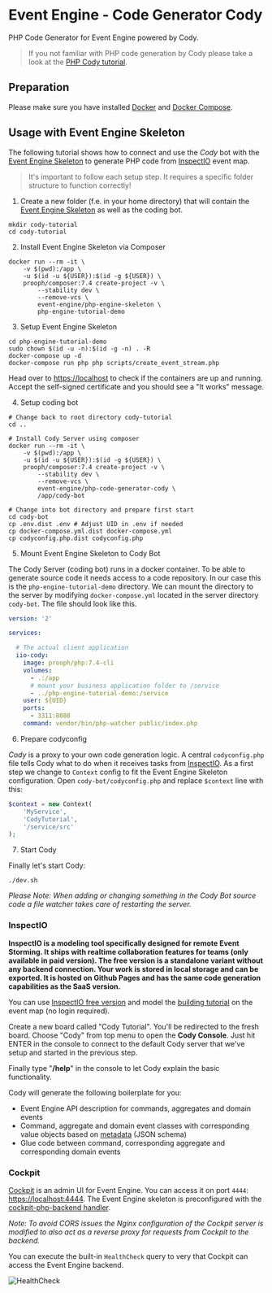 # Event Engine - Code Generator Cody

PHP Code Generator for Event Engine powered by Cody.

> If you not familiar with PHP code generation by Cody please take a look at the [PHP Cody tutorial](https://github.com/event-engine/inspectio/wiki/PHP-Cody-Tutorial).

## Preparation

Please make sure you have installed [Docker](https://docs.docker.com/install/ "Install Docker")
and [Docker Compose](https://docs.docker.com/compose/install/ "Install Docker Compose").

## Usage with Event Engine Skeleton

The following tutorial shows how to connect and use the *Cody* bot with the [Event Engine Skeleton](https://github.com/event-engine/php-engine-skeleton "Event Engine Skeleton on GitHub")
to generate PHP code from [InspectIO](https://event-engine.io/free-inspectio/ "Free version of InspectIO") event map.

> It's important to follow each setup step. It requires a specific folder structure to function correctly!

1. Create a new folder (f.e. in your home directory) that will contain the [Event Engine Skeleton](https://github.com/event-engine/php-engine-skeleton "Event Engine Skeleton on GitHub") as well as the coding bot.
```
mkdir cody-tutorial
cd cody-tutorial
```

2. Install Event Engine Skeleton via Composer

```
docker run --rm -it \
    -v $(pwd):/app \
    -u $(id -u ${USER}):$(id -g ${USER}) \
    prooph/composer:7.4 create-project -v \
        --stability dev \
        --remove-vcs \
        event-engine/php-engine-skeleton \
        php-engine-tutorial-demo
```

3. Setup Event Engine Skeleton
```
cd php-engine-tutorial-demo
sudo chown $(id -u -n):$(id -g -n) . -R
docker-compose up -d
docker-compose run php php scripts/create_event_stream.php
```

Head over to [https://localhost](https://localhost) to check if the containers are up and running. 
Accept the self-signed certificate and you should see a "It works" message.

4. Setup coding bot
```
# Change back to root directory cody-tutorial
cd ..

# Install Cody Server using composer
docker run --rm -it \
    -v $(pwd):/app \
    -u $(id -u ${USER}):$(id -g ${USER}) \
    prooph/composer:7.4 create-project -v \
        --stability dev \
        --remove-vcs \
        event-engine/php-code-generator-cody \
        /app/cody-bot

# Change into bot directory and prepare first start
cd cody-bot
cp .env.dist .env # Adjust UID in .env if needed
cp docker-compose.yml.dist docker-compose.yml
cp codyconfig.php.dist codyconfig.php
```

5. Mount Event Engine Skeleton to Cody Bot

The Cody Server (coding bot) runs in a docker container. To be able to generate source code it needs access to a 
code repository. In our case this is the `php-engine-tutorial-demo` directory. We can mount the directory to the server 
by modifying `docker-compose.yml` located in the server directory `cody-bot`. The file should look like this.

```yaml
version: '2'

services:

  # The actual client application
  iio-cody:
    image: prooph/php:7.4-cli
    volumes:
      - .:/app
      # mount your business application folder to /service
      - ../php-engine-tutorial-demo:/service
    user: ${UID}
    ports:
      - 3311:8080
    command: vendor/bin/php-watcher public/index.php
```

6. Prepare codyconfig 

*Cody* is a proxy to your own code generation logic. A central `codyconfig.php` file tells Cody what to do when it 
receives tasks from [InspectIO](https://event-engine.io/free-inspectio/ "Free version of InspectIO"). As a first step 
we change to `Context` config to fit the Event Engine Skeleton configuration. Open `cody-bot/codyconfig.php` and replace
`$context` line with this:

```php
$context = new Context(
    'MyService',
    'CodyTutorial',
    '/service/src'
);
```

7. Start Cody

Finally let's start Cody:

```
./dev.sh
```

*Please Note: When adding or changing something in the Cody Bot source code a file watcher takes care of restarting the server.*

### InspectIO

**InspectIO is a modeling tool specifically designed for remote Event Storming. It ships with realtime collaboration
features for teams (only available in paid version). The free version is a standalone variant without any backend
connection. Your work is stored in local storage and can be exported. It is hosted on Github Pages and has the same
code generation capabilities as the SaaS version.**

You can use [InspectIO free version](https://event-engine.io/free-inspectio/ "Free version of InspectIO") and model 
the [building tutorial](https://event-engine.io/tutorial/intro.html#2-1 "Event Engine Building Tutorial") on the event 
map (no login required). 

Create a new board called "Cody Tutorial". You'll be redirected to the fresh board. Choose "Cody" from top menu to
open the **Cody Console**. Just hit ENTER in the console to connect to the default Cody server that we've setup and started
in the previous step.

Finally type "**/help**" in the console to let Cody explain the basic functionality.

Cody will generate the following boilerplate for you:
- Event Engine API description for commands, aggregates and domain events
- Command, aggregate and domain event classes with corresponding value objects based on [metadata](https://github.com/event-engine/inspectio/wiki/Card-Metadata "InspectIO card metadata") (JSON schema)
- Glue code between command, corresponding aggregate and corresponding domain events

### Cockpit

[Cockpit](https://github.com/event-engine/cockpit) is an admin UI for Event Engine. You can access it on port `4444`: [https://localhost:4444](https://localhost:4444).
The Event Engine skeleton is preconfigured with the [cockpit-php-backend handler](https://github.com/event-engine/cockpit-php-backend).

*Note: To avoid CORS issues the Nginx configuration of the Cockpit server is modified to also act as a reverse proxy for requests from Cockpit to the backend.*

You can execute the built-in `HealthCheck` query to very that Cockpit can access the Event Engine backend.

![HealthCheck](https://github.com/event-engine/php-engine-skeleton/blob/master/docs/assets/cockpit_health_check.png?raw=true)
